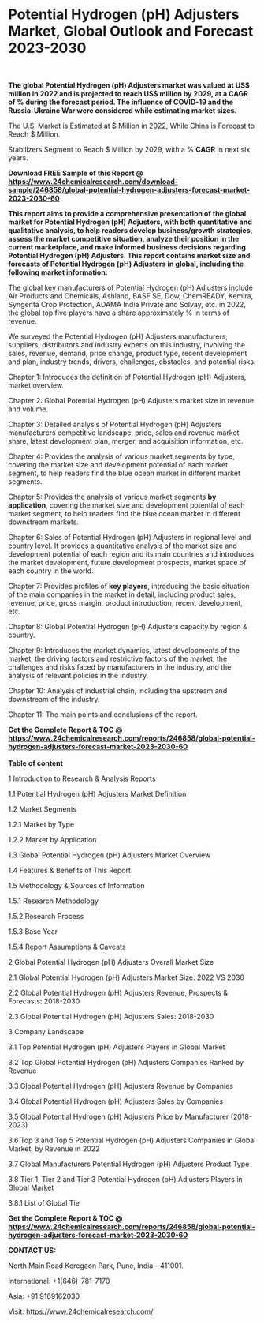 <h1>Potential Hydrogen (pH) Adjusters Market, Global Outlook and Forecast 2023-2030</h1><br/><p><strong>The global Potential Hydrogen (pH) Adjusters market was valued at US$ million in 2022 and is projected to reach US$ million by 2029, at a <strong>CAGR</strong> of % during the forecast period. The influence of COVID-19 and the Russia-Ukraine War were considered while estimating market sizes.</strong></p><p>The U.S. Market is Estimated at $ Million in 2022, While China is Forecast to Reach $ Million.</p><p>Stabilizers Segment to Reach $ Million by 2029, with a % <strong>CAGR</strong> in next six years.</p><div><b>Download FREE Sample of this Report @ <a href="https://www.24chemicalresearch.com/download-sample/246858/global-potential-hydrogen-adjusters-forecast-market-2023-2030-60">https://www.24chemicalresearch.com/download-sample/246858/global-potential-hydrogen-adjusters-forecast-market-2023-2030-60</a></b></div><p><strong>This report aims to provide a comprehensive presentation of the global market for Potential Hydrogen (pH) Adjusters, with both quantitative and qualitative analysis, to help readers develop business/growth strategies, assess the market competitive situation, analyze their position in the current marketplace, and make informed business decisions regarding Potential Hydrogen (pH) Adjusters. This report contains market size and forecasts of Potential Hydrogen (pH) Adjusters in global, including the following market information:</strong></p><p>The global key manufacturers of Potential Hydrogen (pH) Adjusters include Air Products and Chemicals, Ashland, BASF SE, Dow, ChemREADY, Kemira, Syngenta Crop Protection, ADAMA India Private and Solvay, etc. in 2022, the global top five players have a share approximately % in terms of revenue.</p><p>We surveyed the Potential Hydrogen (pH) Adjusters manufacturers, suppliers, distributors and industry experts on this industry, involving the sales, revenue, demand, price change, product type, recent development and plan, industry trends, drivers, challenges, obstacles, and potential risks.</p><p>Chapter 1: Introduces the definition of Potential Hydrogen (pH) Adjusters, market overview.</p><p>Chapter 2: Global Potential Hydrogen (pH) Adjusters market size in revenue and volume.</p><p>Chapter 3: Detailed analysis of Potential Hydrogen (pH) Adjusters manufacturers competitive landscape, price, sales and revenue market share, latest development plan, merger, and acquisition information, etc.</p><p>Chapter 4: Provides the analysis of various market segments by type, covering the market size and development potential of each market segment, to help readers find the blue ocean market in different market segments.</p><p>Chapter 5: Provides the analysis of various market segments <strong>by application</strong>, covering the market size and development potential of each market segment, to help readers find the blue ocean market in different downstream markets.</p><p>Chapter 6: Sales of Potential Hydrogen (pH) Adjusters in regional level and country level. It provides a quantitative analysis of the market size and development potential of each region and its main countries and introduces the market development, future development prospects, market space of each country in the world.</p><p>Chapter 7: Provides profiles of <strong>key players</strong>, introducing the basic situation of the main companies in the market in detail, including product sales, revenue, price, gross margin, product introduction, recent development, etc.</p><p>Chapter 8: Global Potential Hydrogen (pH) Adjusters capacity by region & country.</p><p>Chapter 9: Introduces the market dynamics, latest developments of the market, the driving factors and restrictive factors of the market, the challenges and risks faced by manufacturers in the industry, and the analysis of relevant policies in the industry.</p><p>Chapter 10: Analysis of industrial chain, including the upstream and downstream of the industry.</p><p>Chapter 11: The main points and conclusions of the report.</p><div><b>Get the Complete Report & TOC @ <a href="https://www.24chemicalresearch.com/reports/246858/global-potential-hydrogen-adjusters-forecast-market-2023-2030-60">https://www.24chemicalresearch.com/reports/246858/global-potential-hydrogen-adjusters-forecast-market-2023-2030-60</a></b></div><br><b>Table of content</b><p>1 Introduction to Research & Analysis Reports<br />
 
  1.1 Potential Hydrogen (pH) Adjusters Market Definition<br />
 
  1.2 Market Segments<br />
 
  1.2.1 Market by Type<br />
 
  1.2.2 Market by Application<br />
 
  1.3 Global Potential Hydrogen (pH) Adjusters Market Overview<br />
 
  1.4 Features & Benefits of This Report<br />
 
  1.5 Methodology & Sources of Information<br />
 
  1.5.1 Research Methodology<br />
 
  1.5.2 Research Process<br />
 
  1.5.3 Base Year<br />
 
  1.5.4 Report Assumptions & Caveats<br />
 
 2 Global Potential Hydrogen (pH) Adjusters Overall Market Size<br />
 
  2.1 Global Potential Hydrogen (pH) Adjusters Market Size: 2022 VS 2030<br />
 
  2.2 Global Potential Hydrogen (pH) Adjusters Revenue, Prospects & Forecasts: 2018-2030<br />
 
  2.3 Global Potential Hydrogen (pH) Adjusters Sales: 2018-2030<br />
 
 3 Company Landscape<br />
 
  3.1 Top Potential Hydrogen (pH) Adjusters Players in Global Market<br />
 
  3.2 Top Global Potential Hydrogen (pH) Adjusters Companies Ranked by Revenue<br />
 
  3.3 Global Potential Hydrogen (pH) Adjusters Revenue by Companies<br />
 
  3.4 Global Potential Hydrogen (pH) Adjusters Sales by Companies<br />
 
  3.5 Global Potential Hydrogen (pH) Adjusters Price by Manufacturer (2018-2023)<br />
 
  3.6 Top 3 and Top 5 Potential Hydrogen (pH) Adjusters Companies in Global Market, by Revenue in 2022<br />
 
  3.7 Global Manufacturers Potential Hydrogen (pH) Adjusters Product Type<br />
 
  3.8 Tier 1, Tier 2 and Tier 3 Potential Hydrogen (pH) Adjusters Players in Global Market<br />
 
  3.8.1 List of Global Tie<br><div><b>Get the Complete Report & TOC @ <a href="https://www.24chemicalresearch.com/reports/246858/global-potential-hydrogen-adjusters-forecast-market-2023-2030-60">https://www.24chemicalresearch.com/reports/246858/global-potential-hydrogen-adjusters-forecast-market-2023-2030-60</a></b></div></p>
 
 <b>CONTACT US:</b><br>
 
 North Main Road Koregaon Park, Pune, India - 411001.<br/>
 
 International: +1(646)-781-7170<br/>
 
 Asia: +91 9169162030<br/>
 
 Visit: <a href="https://www.24chemicalresearch.com/">https://www.24chemicalresearch.com/</a>
 
 <br>